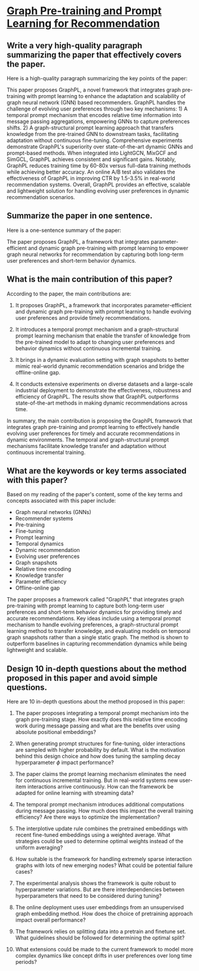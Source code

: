 # [Graph Pre-training and Prompt Learning for Recommendation](https://arxiv.org/abs/2311.16716)

## Write a very high-quality paragraph summarizing the paper that effectively covers the paper.

 Here is a high-quality paragraph summarizing the key points of the paper:

This paper proposes GraphPL, a novel framework that integrates graph pre-training with prompt learning to enhance the adaptation and scalability of graph neural network (GNN) based recommenders. GraphPL handles the challenge of evolving user preferences through two key mechanisms: 1) A temporal prompt mechanism that encodes relative time information into message passing aggregations, empowering GNNs to capture preferences shifts. 2) A graph-structural prompt learning approach that transfers knowledge from the pre-trained GNN to downstream tasks, facilitating adaptation without continuous fine-tuning. Comprehensive experiments demonstrate GraphPL's superiority over state-of-the-art dynamic GNNs and prompt-based methods. When integrated into LightGCN, MixGCF and SimGCL, GraphPL achieves consistent and significant gains. Notably, GraphPL reduces training time by 60-80x versus full-data training methods while achieving better accuracy. An online A/B test also validates the effectiveness of GraphPL in improving CTR by 1.5-3.5% in real-world recommendation systems. Overall, GraphPL provides an effective, scalable and lightweight solution for handling evolving user preferences in dynamic recommendation scenarios.


## Summarize the paper in one sentence.

 Here is a one-sentence summary of the paper:

The paper proposes GraphPL, a framework that integrates parameter-efficient and dynamic graph pre-training with prompt learning to empower graph neural networks for recommendation by capturing both long-term user preferences and short-term behavior dynamics.


## What is the main contribution of this paper?

 According to the paper, the main contributions are:

1. It proposes GraphPL, a framework that incorporates parameter-efficient and dynamic graph pre-training with prompt learning to handle evolving user preferences and provide timely recommendations. 

2. It introduces a temporal prompt mechanism and a graph-structural prompt learning mechanism that enable the transfer of knowledge from the pre-trained model to adapt to changing user preferences and behavior dynamics without continuous incremental training.

3. It brings in a dynamic evaluation setting with graph snapshots to better mimic real-world dynamic recommendation scenarios and bridge the offline-online gap. 

4. It conducts extensive experiments on diverse datasets and a large-scale industrial deployment to demonstrate the effectiveness, robustness and efficiency of GraphPL. The results show that GraphPL outperforms state-of-the-art methods in making dynamic recommendations across time.

In summary, the main contribution is proposing the GraphPL framework that integrates graph pre-training and prompt learning to effectively handle evolving user preferences for timely and accurate recommendations in dynamic environments. The temporal and graph-structural prompt mechanisms facilitate knowledge transfer and adaptation without continuous incremental training.


## What are the keywords or key terms associated with this paper?

 Based on my reading of the paper's content, some of the key terms and concepts associated with this paper include:

- Graph neural networks (GNNs)
- Recommender systems
- Pre-training
- Fine-tuning 
- Prompt learning
- Temporal dynamics
- Dynamic recommendation
- Evolving user preferences
- Graph snapshots
- Relative time encoding
- Knowledge transfer
- Parameter efficiency
- Offline-online gap

The paper proposes a framework called "GraphPL" that integrates graph pre-training with prompt learning to capture both long-term user preferences and short-term behavior dynamics for providing timely and accurate recommendations. Key ideas include using a temporal prompt mechanism to handle evolving preferences, a graph-structural prompt learning method to transfer knowledge, and evaluating models on temporal graph snapshots rather than a single static graph. The method is shown to outperform baselines in capturing recommendation dynamics while being lightweight and scalable.


## Design 10 in-depth questions about the method proposed in this paper and avoid simple questions.

 Here are 10 in-depth questions about the method proposed in this paper:

1. The paper proposes integrating a temporal prompt mechanism into the graph pre-training stage. How exactly does this relative time encoding work during message passing and what are the benefits over using absolute positional embeddings?

2. When generating prompt structures for fine-tuning, older interactions are sampled with higher probability by default. What is the motivation behind this design choice and how does tuning the sampling decay hyperparameter $\phi$ impact performance?  

3. The paper claims the prompt learning mechanism eliminates the need for continuous incremental training. But in real-world systems new user-item interactions arrive continuously. How can the framework be adapted for online learning with streaming data?

4. The temporal prompt mechanism introduces additional computations during message passing. How much does this impact the overall training efficiency? Are there ways to optimize the implementation?

5. The interplotive update rule combines the pretrained embeddings with recent fine-tuned embeddings using a weighted average. What strategies could be used to determine optimal weights instead of the uniform averaging?

6. How suitable is the framework for handling extremely sparse interaction graphs with lots of new emerging nodes? What could be potential failure cases?

7. The experimental analysis shows the framework is quite robust to hyperparameter variations. But are there interdependencies between hyperparameters that need to be considered during tuning? 

8. The online deployment uses user embeddings from an unsupervised graph embedding method. How does the choice of pretraining approach impact overall performance?

9. The framework relies on splitting data into a pretrain and finetune set. What guidelines should be followed for determining the optimal split?

10. What extensions could be made to the current framework to model more complex dynamics like concept drifts in user preferences over long time periods?

